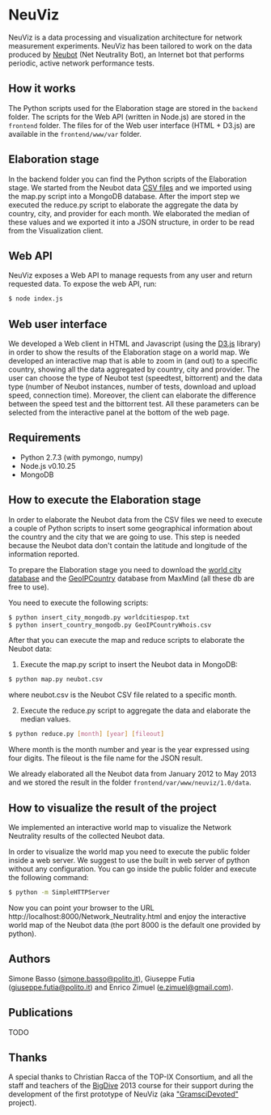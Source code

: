 NeuViz
======

NeuViz is a data processing and visualization architecture for network measurement experiments. NeuViz has been tailored to work on the data produced by [Neubot](http://neubot.org/) (Net Neutrality Bot), an Internet bot that performs periodic, active network performance tests.

How it works
------------

The Python scripts used for the Elaboration stage are stored in the `backend` folder. The scripts for the Web API (written in Node.js) are stored in the `frontend` folder. The files for of the Web user interface (HTML + D3.js) are available in the `frontend/www/var` folder.

Elaboration stage
-----------------

In the backend folder you can find the Python scripts of the Elaboration stage. We started from the Neubot data [CSV files](http://data.neubot.org/2013/06/20/bigdive/) and we imported using the map.py script into a MongoDB database. After the import step we executed the reduce.py script to elaborate the aggregate the data by country, city, and provider for each month. We elaborated the median of these values and we exported it into a JSON structure, in order to be read from the Visualization client.

Web API
-------
NeuViz exposes a Web API to manage requests from any user and return requested data. To expose the web API, run:

```bash
$ node index.js
```

Web user interface
-------------------

We developed a Web client in HTML and Javascript (using the [D3.js](http://d3js.org/) library) in order to show the results of the Elaboration stage on a world map.
We developed an interactive map that is able to zoom in (and out) to a specific country, showing all the data aggregated by country, city and provider. The user can choose the type of Neubot test (speedtest, bittorrent) and the data type (number of Neubot instances, number of tests, download and upload speed, connection time). Moreover, the client can elaborate the difference between the speed test and the bittorrent test. All these parameters can be selected from the interactive panel at the bottom of the web page.

Requirements
------------

- Python 2.7.3 (with pymongo, numpy)
- Node.js v0.10.25
- MongoDB

How to execute the Elaboration stage
------------------------------------

In order to elaborate the Neubot data from the CSV files we need to execute a couple of Python scripts to insert some geographical information about the country and the city that we are going to use. This step is needed because the Neubot data don't contain the latitude and longitude of the information reported.

To prepare the Elaboration stage you need to download the [world city database](http://download.maxmind.com/download/worldcities/worldcitiespop.txt.gz) and the [GeoIPCountry](http://geolite.maxmind.com/download/geoip/database/GeoIPCountryCSV.zip) database from MaxMind (all these db are free to use). 

You need to execute the following scripts:

```bash
$ python insert_city_mongodb.py worldcitiespop.txt
$ python insert_country_mongodb.py GeoIPCountryWhois.csv
```

After that you can execute the map and reduce scripts to elaborate the Neubot data:

1) Execute the map.py script to insert the Neubot data in MongoDB:

```bash
$ python map.py neubot.csv
```

where neubot.csv is the Neubot CSV file related to a specific month.

2) Execute the reduce.py script to aggregate the data and elaborate the median values.

```bash
$ python reduce.py [month] [year] [fileout]
```    

Where month is the month number and year is the year expressed using four digits. The fileout is the file name for the JSON result.

We already elaborated all the Neubot data from January 2012 to May 2013 and we stored the result in the folder `frontend/var/www/neuviz/1.0/data`.

How to visualize the result of the project
------------------------------------------

We implemented an interactive world map to visualize the Network Neutrality results of the collected Neubot data.

In order to visualize the world map you need to execute the public folder inside a web server. We suggest to use the built in web server of python without any configuration. You can go inside the public folder and execute the following command:

```bash
$ python -m SimpleHTTPServer
```
   
Now you can point your browser to the URL http://localhost:8000/Network_Neutrality.html and enjoy the interactive world map of the Neubot data (the port 8000 is the default one provided by python).


Authors
-------

Simone Basso (simone.basso@polito.it), Giuseppe Futia (giuseppe.futia@polito.it) and Enrico Zimuel (e.zimuel@gmail.com).


Publications
-------
TODO


Thanks
------

A special thanks to Christian Racca of the TOP-IX Consortium, and all the staff and teachers of the [BigDive](http://www.bigdive.eu/) 2013 course for their support during the development of the first prototype of NeuViz (aka ["GramsciDevoted"](https://github.com/ezimuel/BigDive2Gramsci) project).
 
